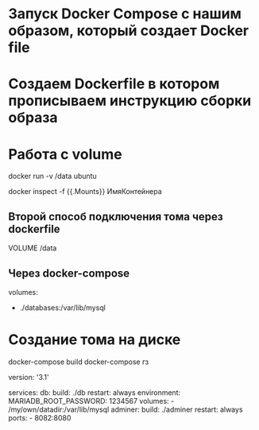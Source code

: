 # Запуск Docker Compose c нашим образом, который создает Docker file
# Создаем Dockerfile в котором прописываем инструкцию сборки образа
<!-- Создаем Docker-Compose, в котором указываем параметр build и пишем путь к образу
В контейнере должен быть либо ключ build либо image. Поэтому image удаляем -->

# Работа c volume
<!-- Volume - это тома, домашний каталог пользователя /home/ka/dir/
Можно объявить том при запуска контейнера -v -->
docker run -v /data ubuntu
<!-- В докере файлы будут хранится .var.lib.docker.volumes.168168fv f681...._data -->
<!-- Можем проверить данный расположения тома командой -->
docker inspect -f {{.Mounts}} ИмяКонтейнера
## Второй способ подключения тома через dockerfile
VOLUME /data
## Через docker-compose
volumes:
  - ./databases:/var/lib/mysql

# Создание тома на диске
<!-- Создаем директорию с БД
Удаляем контейнер с БД
Пересобираем docker-compose и запускаем -->
docker-compose build
docker-compose гз

<!-- Теперь все данные локально и при удалении контейнера мы ничего не потеряем -->


version: '3.1'

services:
  db:
    build: ./db
    restart: always
    environment:
      MARIADB_ROOT_PASSWORD: 1234567
    volumes:
      - /my/own/datadir:/var/lib/mysql
  adminer:
    build: ./adminer
    restart: always
    ports:
      - 8082:8080
